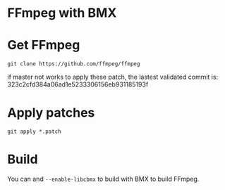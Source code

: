 
FFmpeg with BMX
===

# Get FFmpeg
```
git clone https://github.com/ffmpeg/ffmpeg
```

if master not works to apply these patch, the lastest validated commit is:
323c2cfd384a06ad1e5233306156eb931185193f

# Apply patches

```
git apply *.patch
```

# Build
You can and `--enable-libcbmx` to build with BMX to build FFmpeg.
